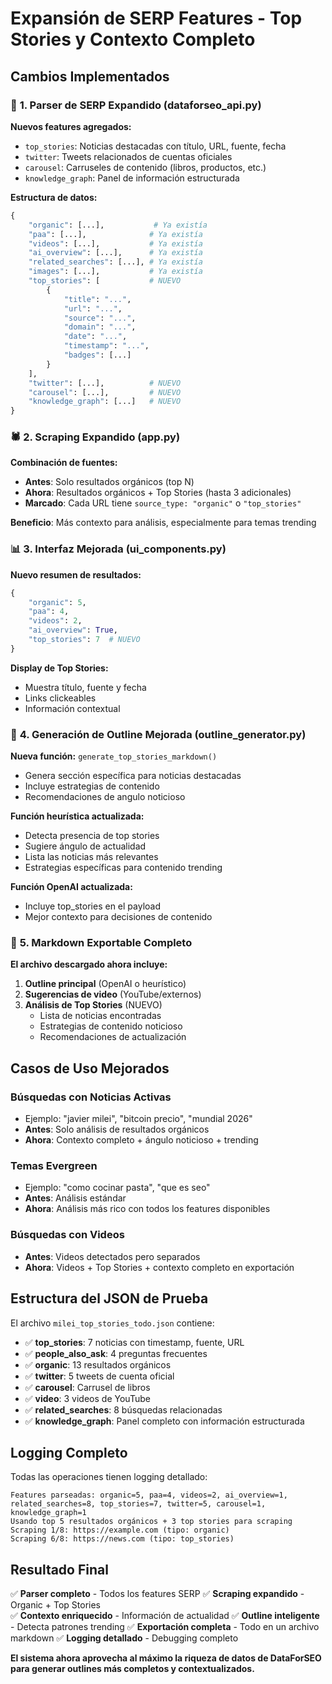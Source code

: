 # Expansión de SERP Features - Top Stories y Contexto Completo

## Cambios Implementados

### 🔧 **1. Parser de SERP Expandido (dataforseo_api.py)**

**Nuevos features agregados:**
- `top_stories`: Noticias destacadas con título, URL, fuente, fecha
- `twitter`: Tweets relacionados de cuentas oficiales 
- `carousel`: Carruseles de contenido (libros, productos, etc.)
- `knowledge_graph`: Panel de información estructurada

**Estructura de datos:**
```python
{
    "organic": [...],           # Ya existía
    "paa": [...],              # Ya existía 
    "videos": [...],           # Ya existía
    "ai_overview": [...],      # Ya existía
    "related_searches": [...], # Ya existía
    "images": [...],           # Ya existía
    "top_stories": [           # NUEVO
        {
            "title": "...",
            "url": "...",
            "source": "...",
            "domain": "...",
            "date": "...",
            "timestamp": "...",
            "badges": [...]
        }
    ],
    "twitter": [...],          # NUEVO
    "carousel": [...],         # NUEVO  
    "knowledge_graph": [...]   # NUEVO
}
```

### 🕷️ **2. Scraping Expandido (app.py)**

**Combinación de fuentes:**
- **Antes**: Solo resultados orgánicos (top N)
- **Ahora**: Resultados orgánicos + Top Stories (hasta 3 adicionales)
- **Marcado**: Cada URL tiene `source_type: "organic"` o `"top_stories"`

**Beneficio**: Más contexto para análisis, especialmente para temas trending

### 📊 **3. Interfaz Mejorada (ui_components.py)**

**Nuevo resumen de resultados:**
```python
{
    "organic": 5,
    "paa": 4, 
    "videos": 2,
    "ai_overview": True,
    "top_stories": 7  # NUEVO
}
```

**Display de Top Stories:**
- Muestra título, fuente y fecha
- Links clickeables
- Información contextual

### 📝 **4. Generación de Outline Mejorada (outline_generator.py)**

**Nueva función:** `generate_top_stories_markdown()`
- Genera sección específica para noticias destacadas
- Incluye estrategias de contenido
- Recomendaciones de angulo noticioso

**Función heurística actualizada:**
- Detecta presencia de top stories
- Sugiere ángulo de actualidad
- Lista las noticias más relevantes
- Estrategias específicas para contenido trending

**Función OpenAI actualizada:**
- Incluye top_stories en el payload
- Mejor contexto para decisiones de contenido

### 🎯 **5. Markdown Exportable Completo**

**El archivo descargado ahora incluye:**
1. **Outline principal** (OpenAI o heurístico)
2. **Sugerencias de video** (YouTube/externos)  
3. **Análisis de Top Stories** (NUEVO)
   - Lista de noticias encontradas
   - Estrategias de contenido noticioso
   - Recomendaciones de actualización

## Casos de Uso Mejorados

### **Búsquedas con Noticias Activas**
- Ejemplo: "javier milei", "bitcoin precio", "mundial 2026"
- **Antes**: Solo análisis de resultados orgánicos
- **Ahora**: Contexto completo + ángulo noticioso + trending

### **Temas Evergreen** 
- Ejemplo: "como cocinar pasta", "que es seo"
- **Antes**: Análisis estándar
- **Ahora**: Análisis más rico con todos los features disponibles

### **Búsquedas con Videos**
- **Antes**: Videos detectados pero separados
- **Ahora**: Videos + Top Stories + contexto completo en exportación

## Estructura del JSON de Prueba

El archivo `milei_top_stories_todo.json` contiene:
- ✅ **top_stories**: 7 noticias con timestamp, fuente, URL
- ✅ **people_also_ask**: 4 preguntas frecuentes  
- ✅ **organic**: 13 resultados orgánicos
- ✅ **twitter**: 5 tweets de cuenta oficial
- ✅ **carousel**: Carrusel de libros
- ✅ **video**: 3 videos de YouTube
- ✅ **related_searches**: 8 búsquedas relacionadas
- ✅ **knowledge_graph**: Panel completo con información estructurada

## Logging Completo

Todas las operaciones tienen logging detallado:
```
Features parseadas: organic=5, paa=4, videos=2, ai_overview=1, related_searches=8, top_stories=7, twitter=5, carousel=1, knowledge_graph=1
Usando top 5 resultados orgánicos + 3 top stories para scraping  
Scraping 1/8: https://example.com (tipo: organic)
Scraping 6/8: https://news.com (tipo: top_stories)
```

## Resultado Final

✅ **Parser completo** - Todos los features SERP
✅ **Scraping expandido** - Organic + Top Stories  
✅ **Contexto enriquecido** - Información de actualidad
✅ **Outline inteligente** - Detecta patrones trending
✅ **Exportación completa** - Todo en un archivo markdown
✅ **Logging detallado** - Debugging completo

**El sistema ahora aprovecha al máximo la riqueza de datos de DataForSEO para generar outlines más completos y contextualizados.**